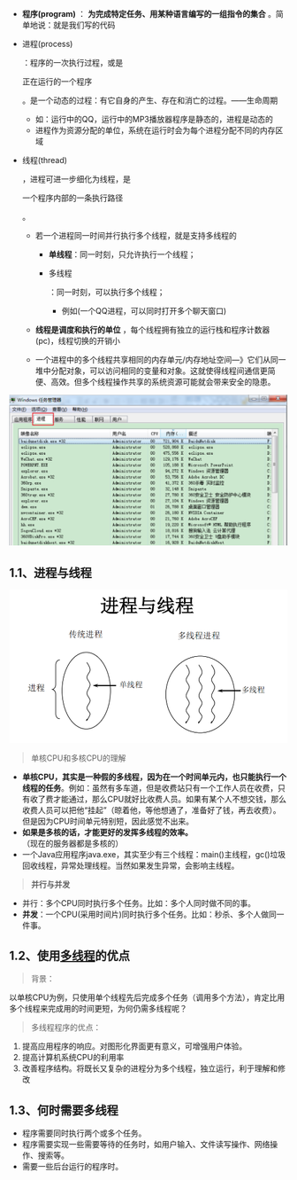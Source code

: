 - **程序(program)** ： **为完成特定任务、用某种语言编写的一组指令的集合** 。简单地说：就是我们写的代码

- 进程(process)

   ：程序的一次执行过程，或是 

  正在运行的一个程序

   。是一个动态的过程：有它自身的产生、存在和消亡的过程。——生命周期

  - 如：运行中的QQ，运行中的MP3播放器程序是静态的，进程是动态的
  - 进程作为资源分配的单位，系统在运行时会为每个进程分配不同的内存区域

- 线程(thread)

   ，进程可进一步细化为线程，是 

  一个程序内部的一条执行路径

   。

  - 若一个进程同一时间并行执行多个线程，就是支持多线程的

    - **单线程**：同一时刻，只允许执行一个线程；

    - 多线程

      ：同一时刻，可以执行多个线程；

      - 例如(一个QQ进程，可以同时打开多个聊天窗口)

  - **线程是调度和执行的单位** ，每个线程拥有独立的运行栈和程序计数器(pc)，线程切换的开销小

  - 一个进程中的多个线程共享相同的内存单元/内存地址空间—》它们从同一堆中分配对象，可以访问相同的变量和对象。这就使得线程间通信更简便、高效。但多个线程操作共享的系统资源可能就会带来安全的隐患。



![img](./assets/image.png)

## 1.1、进程与线程



![img](./assets/image-1668758038661-1.png)

> 单核CPU和多核CPU的理解

- **单核CPU，其实是一种假的多线程，因为在一个时间单元内，也只能执行一个线程的任务**。例如：虽然有多车道，但是收费站只有一个工作人员在收费，只有收了费才能通过，那么CPU就好比收费人员。如果有某个人不想交钱，那么收费人员可以把他“挂起”（晾着他，等他想通了，准备好了钱，再去收费）。但是因为CPU时间单元特别短，因此感觉不出来。
- **如果是多核的话，才能更好的发挥多线程的效率。**（现在的服务器都是多核的）
- 一个Java应用程序java.exe，其实至少有三个线程：main()主线程，gc()垃圾回收线程，异常处理线程。当然如果发生异常，会影响主线程。

> **并行与并发**

- 并行：多个CPU同时执行多个任务。比如：多个人同时做不同的事。
- **并发**：一个CPU(采用时间片)同时执行多个任务。比如：秒杀、多个人做同一件事。

## 1.2、使用[多线程](https://so.csdn.net/so/search?q=多线程&spm=1001.2101.3001.7020)的优点

> 背景：

以单核CPU为例，只使用单个线程先后完成多个任务（调用多个方法），肯定比用多个线程来完成用的时间更短，为何仍需多线程呢？

> 多线程程序的优点：

1. 提高应用程序的响应。对图形化界面更有意义，可增强用户体验。
2. 提高计算机系统CPU的利用率
3. 改善程序结构。将既长又复杂的进程分为多个线程，独立运行，利于理解和修改

## 1.3、何时需要多线程

- 程序需要同时执行两个或多个任务。
- 程序需要实现一些需要等待的任务时，如用户输入、文件读写操作、网络操作、搜索等。
- 需要一些后台运行的程序时。